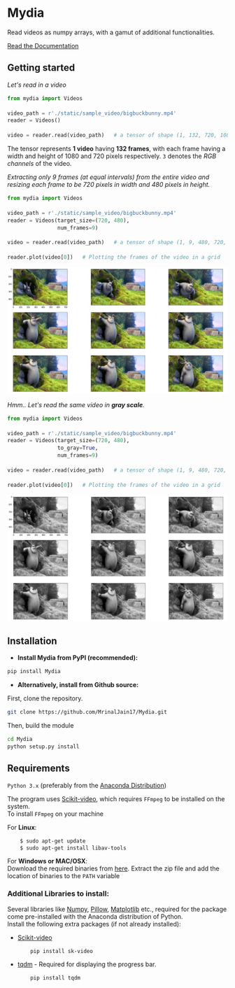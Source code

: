 # Mydia

Read videos as numpy arrays, with a gamut of additional functionalities.

[Read the Documentation](https://mrinaljain17.github.io/Mydia/)

## Getting started

*Let's read in a video*

```python
from mydia import Videos

video_path = r'./static/sample_video/bigbuckbunny.mp4'
reader = Videos()

video = reader.read(video_path)   # a tensor of shape (1, 132, 720, 1080, 3)
```

The tensor represents **1 video** having **132 frames**, with each frame having a width and height of 1080 and 720 pixels respectively. `3` denotes the *RGB channels* of the video.

*Extracting only 9 frames (at equal intervals) from the entire video and resizing each frame to be 720 pixels in width and 480 pixels in height.*

```python
from mydia import Videos

video_path = r'./static/sample_video/bigbuckbunny.mp4'
reader = Videos(target_size=(720, 480), 
                num_frames=9)

video = reader.read(video_path)   # a tensor of shape (1, 9, 480, 720, 3)

reader.plot(video[0])   # Plotting the frames of the video in a grid
```

![Video frames](https://github.com/MrinalJain17/Mydia/raw/master/static/images/video_frames.PNG)

*Hmm.. Let's read the same video in __gray scale__.*

```python
from mydia import Videos

video_path = r'./static/sample_video/bigbuckbunny.mp4'
reader = Videos(target_size=(720, 480), 
                to_gray=True, 
                num_frames=9)

video = reader.read(video_path)   # a tensor of shape (1, 9, 480, 720, 1)

reader.plot(video[0])   # Plotting the frames of the video in a grid
```

![Video frames](https://github.com/MrinalJain17/Mydia/raw/master/static/images/video_frames_gray.PNG)

## Installation

* **Install Mydia from PyPI (recommended):**

```bash
pip install Mydia
```

* **Alternatively, install from Github source:**

First, clone the repository.

```bash
git clone https://github.com/MrinalJain17/Mydia.git
```

Then, build the module

```bash
cd Mydia
python setup.py install
```

## Requirements
`Python 3.x` (preferably from the [Anaconda Distribution](https://www.anaconda.com/download/))

The program uses [Scikit-video](http://www.scikit-video.org/stable/), which requires `FFmpeg` to be installed on the system.  
To install `FFmpeg` on your machine

For **Linux**:

		$ sudo apt-get update
		$ sudo apt-get install libav-tools

For **Windows or MAC/OSX**:  
Download the required binaries from [here](https://www.ffmpeg.org/download.html). Extract the zip file and add the location of binaries to the `PATH` variable

### Additional Libraries to install:

Several libraries like [Numpy](http://www.numpy.org/), [Pillow](https://python-imaging.github.io/), [Matplotlib](https://matplotlib.org/) etc., required for the package come pre-installed with the Anaconda distribution of Python.  
Install the following extra packages (if not already installed):

- [Scikit-video](http://www.scikit-video.org/stable/)

	```
		pip install sk-video
	```

- [tqdm](https://pypi.python.org/pypi/tqdm#installation) - Required for displaying the progress bar.

	```
		pip install tqdm
	```

